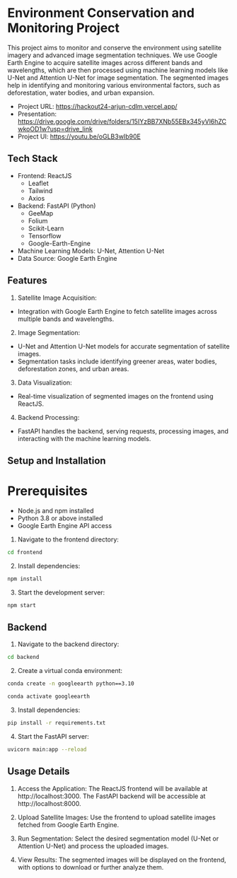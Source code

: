 
# Environment Conservation and Monitoring Project

This project aims to monitor and conserve the environment using satellite imagery and advanced image segmentation techniques. We use Google Earth Engine to acquire satellite images across different bands and wavelengths, which are then processed using machine learning models like U-Net and Attention U-Net for image segmentation. The segmented images help in identifying and monitoring various environmental factors, such as deforestation, water bodies, and urban expansion.

- Project URL: https://hackout24-arjun-cdlm.vercel.app/
- Presentation: https://drive.google.com/drive/folders/15IYzBB7XNb55EBx345yVl6hZCwkoOD1w?usp=drive_link
- Project UI:   https://youtu.be/oGLB3wIb90E

## Tech Stack

- Frontend: ReactJS
    - Leaflet
    - Tailwind
    - Axios
- Backend: FastAPI (Python)
    - GeeMap
    - Folium
    - Scikit-Learn
    - Tensorflow
    - Google-Earth-Engine
- Machine Learning Models: U-Net, Attention U-Net
- Data Source: Google Earth Engine
## Features
1. Satellite Image Acquisition:
- Integration with Google Earth Engine to fetch satellite images   across multiple bands and wavelengths.
2. Image Segmentation:
- U-Net and Attention U-Net models for accurate segmentation of satellite images.
- Segmentation tasks include identifying greener areas, water bodies, deforestation zones, and urban areas.
3. Data Visualization:
- Real-time visualization of segmented images on the frontend using ReactJS.
4. Backend Processing:
- FastAPI handles the backend, serving requests, processing images, and interacting with the machine learning models.

## Setup and Installation
# Prerequisites
- Node.js and npm installed
- Python 3.8 or above installed
- Google Earth Engine API access

1. Navigate to the frontend directory:
```bash 
cd frontend
```
2. Install dependencies:
```bash
npm install
```
3. Start the development server:
```bash
npm start
```
## Backend 
1. Navigate to the backend directory:
```bash
cd backend
```
2. Create a virtual conda environment: 
``` bash
conda create -n googleearth python==3.10
```
```bash
conda activate googleearth
```
3. Install dependencies:
```bash
pip install -r requirements.txt
```
4. Start the FastAPI server:
```bash 
uvicorn main:app --reload
```

## Usage Details
1. Access the Application:
The ReactJS frontend will be available at http://localhost:3000.
The FastAPI backend will be accessible at http://localhost:8000.

2. Upload Satellite Images:
Use the frontend to upload satellite images fetched from Google Earth Engine.

3. Run Segmentation:
Select the desired segmentation model (U-Net or Attention U-Net) and process the uploaded images.

4. View Results:
The segmented images will be displayed on the frontend, with options to download or further analyze them.

